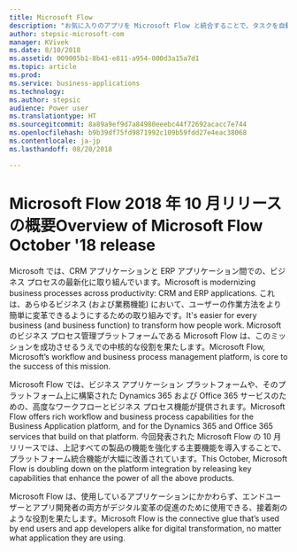 ```yaml
---
title: Microsoft Flow
description: "お気に入りのアプリを Microsoft Flow と統合することで、タスクを自動化します。 ワークフローの自動化で、反復的なタスクを簡単にします。"
author: stepsic-microsoft-com
manager: KVivek
ms.date: 8/10/2018
ms.assetid: 009005b1-8b41-e811-a954-000d3a15a7d1
ms.topic: article
ms.prod: 
ms.service: business-applications
ms.technology: 
ms.author: stepsic
audience: Power user
ms.translationtype: HT
ms.sourcegitcommit: 8a89a9ef9d7a84980eeebc44f72692acacc7e744
ms.openlocfilehash: b9b39df75fd9871992c109b59fdd27e4eac38068
ms.contentlocale: ja-jp
ms.lasthandoff: 08/20/2018

---
```


# <a name="overview-of-microsoft-flow-october-18-release"></a><span data-ttu-id="fdba0-104">Microsoft Flow 2018 年 10 月リリースの概要</span><span class="sxs-lookup"><span data-stu-id="fdba0-104">Overview of Microsoft Flow October '18 release</span></span>

<span data-ttu-id="fdba0-105">Microsoft では、CRM アプリケーションと ERP アプリケーション間での、ビジネス プロセスの最新化に取り組んでいます。</span><span class="sxs-lookup"><span data-stu-id="fdba0-105">Microsoft is modernizing business processes across productivity: CRM and ERP applications.</span></span> <span data-ttu-id="fdba0-106">これは、あらゆるビジネス (および業務機能) において、ユーザーの作業方法をより簡単に変革できるようにするための取り組みです。</span><span class="sxs-lookup"><span data-stu-id="fdba0-106">It's easier for every business (and business function) to transform how people work.</span></span> <span data-ttu-id="fdba0-107">Microsoft のビジネス プロセス管理プラットフォームである Microsoft Flow は、このミッションを成功させるうえでの中核的な役割を果たします。</span><span class="sxs-lookup"><span data-stu-id="fdba0-107">Microsoft Flow, Microsoft’s workflow and business process management platform, is core to the success of this mission.</span></span>

<span data-ttu-id="fdba0-108">Microsoft Flow では、ビジネス アプリケーション プラットフォームや、そのプラットフォーム上に構築された Dynamics 365 および Office 365 サービスのための、高度なワークフローとビジネス プロセス機能が提供されます。</span><span class="sxs-lookup"><span data-stu-id="fdba0-108">Microsoft Flow offers rich workflow and business process capabilities for the Business Application platform, and for the Dynamics 365 and Office 365 services that build on that platform.</span></span> <span data-ttu-id="fdba0-109">今回発表された Microsoft Flow の 10 月リリースでは、上記すべての製品の機能を強化する主要機能を導入することで、プラットフォーム統合機能が大幅に改善されています。</span><span class="sxs-lookup"><span data-stu-id="fdba0-109">This October, Microsoft Flow is doubling down on the platform integration by releasing key capabilities that enhance the power of all the above products.</span></span>

<span data-ttu-id="fdba0-110">Microsoft Flow は、使用しているアプリケーションにかかわらず、エンドユーザーとアプリ開発者の両方がデジタル変革の促進のために使用できる、接着剤のような役割を果たします。</span><span class="sxs-lookup"><span data-stu-id="fdba0-110">Microsoft Flow is the connective glue that’s used by end users and app developers alike for digital transformation, no matter what application they are using.</span></span>


